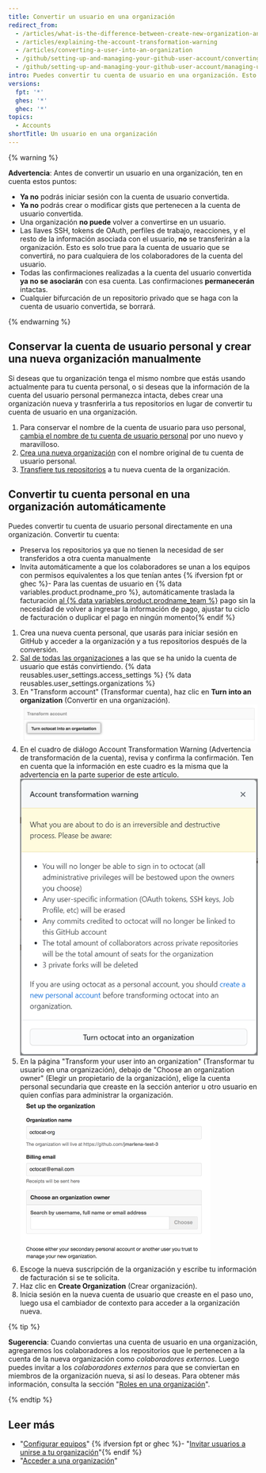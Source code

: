```yaml
---
title: Convertir un usuario en una organización
redirect_from:
  - /articles/what-is-the-difference-between-create-new-organization-and-turn-account-into-an-organization
  - /articles/explaining-the-account-transformation-warning
  - /articles/converting-a-user-into-an-organization
  - /github/setting-up-and-managing-your-github-user-account/converting-a-user-into-an-organization
  - /github/setting-up-and-managing-your-github-user-account/managing-user-account-settings/converting-a-user-into-an-organization
intro: Puedes convertir tu cuenta de usuario en una organización. Esto permite que haya más permisos granulares para repositorios que pertenecen a la organización.
versions:
  fpt: '*'
  ghes: '*'
  ghec: '*'
topics:
  - Accounts
shortTitle: Un usuario en una organización
---
```


{% warning %}

**Advertencia**: Antes de convertir un usuario en una organización, ten en cuenta estos puntos:

 - **Ya no** podrás iniciar sesión con la cuenta de usuario convertida.
 - **Ya no** podrás crear o modificar gists que pertenecen a la cuenta de usuario convertida.
 - Una organización **no puede** volver a convertirse en un usuario.
 - Las llaves SSH, tokens de OAuth, perfiles de trabajo, reacciones, y el resto de la información asociada con el usuario, **no** se transferirán a la organización. Esto es solo true para la cuenta de usuario que se convertirá, no para cualquiera de los colaboradores de la cuenta del usuario.
 - Todas las confirmaciones realizadas a la cuenta del usuario convertida **ya no se asociarán** con esa cuenta. Las confirmaciones **permanecerán** intactas.
 - Cualquier bifurcación de un repositorio privado que se haga con la cuenta de usuario convertida, se borrará.

{% endwarning %}

## Conservar la cuenta de usuario personal y crear una nueva organización manualmente

Si deseas que tu organización tenga el mismo nombre que estás usando actualmente para tu cuenta personal, o si deseas que la información de la cuenta del usuario personal permanezca intacta, debes crear una organización nueva y trasnferirla a tus repositorios en lugar de convertir tu cuenta de usuario en una organización.

1. Para conservar el nombre de la cuenta de usuario para uso personal, [cambia el nombre de tu cuenta de usuario personal](/articles/changing-your-github-username) por uno nuevo y maravilloso.
2. [Crea una nueva organización](/articles/creating-a-new-organization-from-scratch) con el nombre original de tu cuenta de usuario personal.
3. [Transfiere tus repositorios](/articles/transferring-a-repository) a tu nueva cuenta de la organización.

## Convertir tu cuenta personal en una organización automáticamente

Puedes convertir tu cuenta de usuario personal directamente en una organización. Convertir tu cuenta:
 - Preserva los repositorios ya que no tienen la necesidad de ser transferidos a otra cuenta manualmente
 - Invita automáticamente a que los colaboradores se unan a los equipos con permisos equivalentes a los que tenían antes
 {% ifversion fpt or ghec %}- Para las cuentas de usuario en {% data variables.product.prodname_pro %}, automáticamente traslada la facturación [al {% data variables.product.prodname_team %}](/articles/about-billing-for-github-accounts) pago sin la necesidad de volver a ingresar la información de pago, ajustar tu ciclo de facturación o duplicar el pago en ningún momento{% endif %}

1. Crea una nueva cuenta personal, que usarás para iniciar sesión en GitHub y acceder a la organización y a tus repositorios después de la conversión.
2.  [Sal de todas las organizaciones](/articles/removing-yourself-from-an-organization) a las que se ha unido la cuenta de usuario que estás convirtiendo.
{% data reusables.user_settings.access_settings %}
{% data reusables.user_settings.organizations %}
5. En "Transform account" (Transformar cuenta), haz clic en **Turn <username> into an organization** (Convertir en una organización). ![Botón para convertir la organización](/assets/images/help/settings/convert-to-organization.png)
6. En el cuadro de diálogo Account Transformation Warning (Advertencia de transformación de la cuenta), revisa y confirma la confirmación. Ten en cuenta que la información en este cuadro es la misma que la advertencia en la parte superior de este artículo. ![Advertencia de conversión](/assets/images/help/organizations/organization-account-transformation-warning.png)
7. En la página "Transform your user into an organization" (Transformar tu usuario en una organización), debajo de "Choose an organization owner" (Elegir un propietario de la organización), elige la cuenta personal secundaria que creaste en la sección anterior u otro usuario en quien confías para administrar la organización. ![Página Add organization owner (Agregar propietario de la organización)](/assets/images/help/organizations/organization-add-owner.png)
8. Escoge la nueva suscripción de la organización y escribe tu información de facturación si se te solicita.
9. Haz clic en **Create Organization** (Crear organización).
10. Inicia sesión en la nueva cuenta de usuario que creaste en el paso uno, luego usa el cambiador de contexto para acceder a la organización nueva.

{% tip %}

**Sugerencia**: Cuando conviertas una cuenta de usuario en una organización, agregaremos los colaboradores a los repositorios que le pertenecen a la cuenta de la nueva organización como *colaboradores externos*. Luego puedes invitar a los *colaboradores externos* para que se conviertan en miembros de la organización nueva, si así lo deseas. Para obtener más información, consulta la sección "[Roles en una organización](/organizations/managing-peoples-access-to-your-organization-with-roles/roles-in-an-organization#outside-collaborators)".

{% endtip %}

## Leer más
- "[Configurar equipos](/articles/setting-up-teams)"
{% ifversion fpt or ghec %}- "[Invitar usuarios a unirse a tu organización](/articles/inviting-users-to-join-your-organization)"{% endif %}
- "[Acceder a una organización](/articles/accessing-an-organization)"
